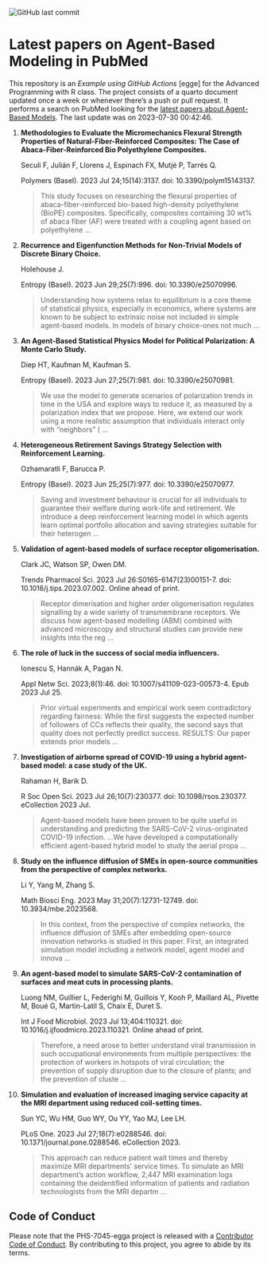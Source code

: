 ![GitHub last
commit](https://img.shields.io/github/last-commit/UofUEpiBio/PHS-7045-egga.png)

# Latest papers on Agent-Based Modeling in PubMed

This repository is an *Example using GitHub Actions* \[egge\] for the
Advanced Programming with R class. The project consists of a quarto
document updated once a week or whenever there’s a push or pull request.
It performs a search on PubMed looking for the <a
href="https://pubmed.ncbi.nlm.nih.gov/?term=agent-based+model&amp;sort=date"
target="_blank">latest papers about Agent-Based Models</a>. The last
update was on 2023-07-30 00:42:46.

<div class="cell">

</div>

1.  **Methodologies to Evaluate the Micromechanics Flexural Strength
    Properties of Natural-Fiber-Reinforced Composites: The Case of
    Abaca-Fiber-Reinforced Bio Polyethylene Composites.**

    Seculi F, Julián F, Llorens J, Espinach FX, Mutjé P, Tarrés Q.

    Polymers (Basel). 2023 Jul 24;15(14):3137. doi:
    10.3390/polym15143137.

    > This study focuses on researching the flexural properties of
    > abaca-fiber-reinforced bio-based high-density polyethylene (BioPE)
    > composites. Specifically, composites containing 30 wt% of abaca
    > fiber (AF) were treated with a coupling agent based on
    > polyethylene …

2.  **Recurrence and Eigenfunction Methods for Non-Trivial Models of
    Discrete Binary Choice.**

    Holehouse J.

    Entropy (Basel). 2023 Jun 29;25(7):996. doi: 10.3390/e25070996.

    > Understanding how systems relax to equilibrium is a core theme of
    > statistical physics, especially in economics, where systems are
    > known to be subject to extrinsic noise not included in simple
    > agent-based models. In models of binary choice-ones not much …

3.  **An Agent-Based Statistical Physics Model for Political
    Polarization: A Monte Carlo Study.**

    Diep HT, Kaufman M, Kaufman S.

    Entropy (Basel). 2023 Jun 27;25(7):981. doi: 10.3390/e25070981.

    > We use the model to generate scenarios of polarization trends in
    > time in the USA and explore ways to reduce it, as measured by a
    > polarization index that we propose. Here, we extend our work using
    > a more realistic assumption that individuals interact only with
    > “neighbors” ( …

4.  **Heterogeneous Retirement Savings Strategy Selection with
    Reinforcement Learning.**

    Ozhamaratli F, Barucca P.

    Entropy (Basel). 2023 Jun 25;25(7):977. doi: 10.3390/e25070977.

    > Saving and investment behaviour is crucial for all individuals to
    > guarantee their welfare during work-life and retirement. We
    > introduce a deep reinforcement learning model in which agents
    > learn optimal portfolio allocation and saving strategies suitable
    > for their heterogen …

5.  **Validation of agent-based models of surface receptor
    oligomerisation.**

    Clark JC, Watson SP, Owen DM.

    Trends Pharmacol Sci. 2023 Jul 26:S0165-6147(23)00151-7. doi:
    10.1016/j.tips.2023.07.002. Online ahead of print.

    > Receptor dimerisation and higher order oligomerisation regulates
    > signalling by a wide variety of transmembrane receptors. We
    > discuss how agent-based modelling (ABM) combined with advanced
    > microscopy and structural studies can provide new insights into
    > the reg …

6.  **The role of luck in the success of social media influencers.**

    Ionescu S, Hannák A, Pagan N.

    Appl Netw Sci. 2023;8(1):46. doi: 10.1007/s41109-023-00573-4. Epub
    2023 Jul 25.

    > Prior virtual experiments and empirical work seem contradictory
    > regarding fairness: While the first suggests the expected number
    > of followers of CCs reflects their quality, the second says that
    > quality does not perfectly predict success. RESULTS: Our paper
    > extends prior models …

7.  **Investigation of airborne spread of COVID-19 using a hybrid
    agent-based model: a case study of the UK.**

    Rahaman H, Barik D.

    R Soc Open Sci. 2023 Jul 26;10(7):230377. doi: 10.1098/rsos.230377.
    eCollection 2023 Jul.

    > Agent-based models have been proven to be quite useful in
    > understanding and predicting the SARS-CoV-2 virus-originated
    > COVID-19 infection. …We have developed a computationally efficient
    > agent-based hybrid model to study the aerial propa …

8.  **Study on the influence diffusion of SMEs in open-source
    communities from the perspective of complex networks.**

    Li Y, Yang M, Zhang S.

    Math Biosci Eng. 2023 May 31;20(7):12731-12749. doi:
    10.3934/mbe.2023568.

    > In this context, from the perspective of complex networks, the
    > influence diffusion of SMEs after embedding open-source innovation
    > networks is studied in this paper. First, an integrated simulation
    > model including a network model, agent model and innova …

9.  **An agent-based model to simulate SARS-CoV-2 contamination of
    surfaces and meat cuts in processing plants.**

    Luong NM, Guillier L, Federighi M, Guillois Y, Kooh P, Maillard AL,
    Pivette M, Boué G, Martin-Latil S, Chaix E, Duret S.

    Int J Food Microbiol. 2023 Jul 13;404:110321. doi:
    10.1016/j.ijfoodmicro.2023.110321. Online ahead of print.

    > Therefore, a need arose to better understand viral transmission in
    > such occupational environments from multiple perspectives: the
    > protection of workers in hotspots of viral circulation; the
    > prevention of supply disruption due to the closure of plants; and
    > the prevention of cluste …

10. **Simulation and evaluation of increased imaging service capacity at
    the MRI department using reduced coil-setting times.**

    Sun YC, Wu HM, Guo WY, Ou YY, Yao MJ, Lee LH.

    PLoS One. 2023 Jul 27;18(7):e0288546. doi:
    10.1371/journal.pone.0288546. eCollection 2023.

    > This approach can reduce patient wait times and thereby maximize
    > MRI departments’ service times. To simulate an MRI department’s
    > action workflow, 2,447 MRI examination logs containing the
    > deidentified information of patients and radiation technologists
    > from the MRI departm …

## Code of Conduct

Please note that the PHS-7045-egga project is released with a
[Contributor Code of
Conduct](https://contributor-covenant.org/version/2/1/CODE_OF_CONDUCT.html).
By contributing to this project, you agree to abide by its terms.
